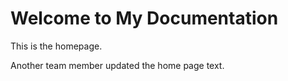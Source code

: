 # Welcome to My Documentation

This is the homepage.

Another team member updated the home page text.

